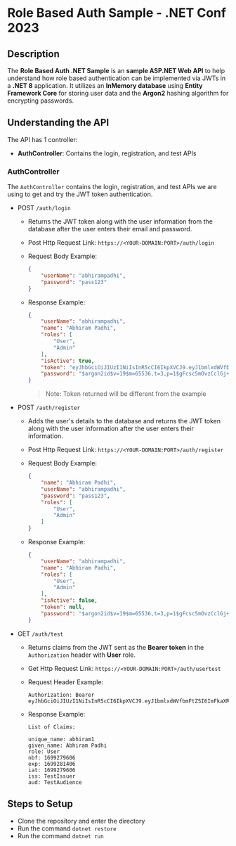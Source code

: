 # Role Based Auth Sample - .NET Conf 2023

## Description

The **Role Based Auth .NET Sample** is an **sample ASP.NET Web API** to help understand how role based authentication can be implemented via JWTs in a **.NET 8** application. It utilizes an **InMemory database** using **Entity Framework Core** for storing user data and the **Argon2** hashing algorithm for encrypting passwords.

## Understanding the API

The API has 1 controller:

- **AuthController**: Contains the login, registration, and test APIs

### AuthController

The `AuthController` contains the login, registration, and test APIs we are using to get and try the JWT token authentication.

* POST `/auth/login`

    * Returns the JWT token along with the user information from the database after the user enters their email and password.
    * Post Http Request Link: `https://<YOUR-DOMAIN:PORT>/auth/login`
    * Request Body Example:

        ```json
        {
            "userName": "abhirampadhi",
            "password": "pass123"
        }
        ```

    * Response Example:

        ```json
        {
            "userName": "abhirampadhi",
            "name": "Abhiram Padhi",
            "roles": [
                "User",
                "Admin"
            ],
            "isActive": true,
            "token": "eyJhbGciOiJIUzI1NiIsInR5cCI6IkpXVCJ9.eyJ1bmlxdWVfbmFtZSI6ImFkaXR5YW9iZXJhaTEiLCJnaXZlbl9uYW1lIjoiQWRpdHlhIE9iZXJhaSIsInJvbGUiOlsiVXNlciIsIkFkbWluIl0sIm5iZiI6MTY5OTI3OTQyNywiZXhwIjoxNjk5MjgxMjI3LCJpYXQiOjE2OTkyNzk0MjcsImlzcyI6IlRlc3RJc3N1ZXIiLCJhdWQiOiJUZXN0QXVkaWVuY2UifQ.d9bAAqm1iHWmf7klIBWA2tFf2Pkvzfkee1lBvhv0_Ag",
            "password": "$argon2id$v=19$m=65536,t=3,p=1$gFcsc5mOvzCclGj+o2CqeQ$TBCPrC6HW1+kCmtCc7vai9JJv3SOgPQK/mMjiJf7X8M"
        }
        ```
         
        > Note: Token returned will be different from the example

* POST `/auth/register`

    * Adds the user's details to the database and returns the JWT token along with the user information after the user enters their information.
    * Post Http Request Link: `https://<YOUR-DOMAIN:PORT>/auth/register`
    * Request Body Example:

        ```json
        {
            "name": "Abhiram Padhi",
            "userName": "abhirampadhi",
            "password": "pass123",
            "roles": [
                "User", 
                "Admin"
            ]
        }
        ```

    * Response Example:

        ```json
        {
            "userName": "abhirampadhi",
            "name": "Abhiram Padhi",
            "roles": [
                "User",
                "Admin"
            ],
            "isActive": false,
            "token": null,
            "password": "$argon2id$v=19$m=65536,t=3,p=1$gFcsc5mOvzCclGj+o2CqeQ$TBCPrC6HW1+kCmtCc7vai9JJv3SOgPQK/mMjiJf7X8M"
        }
        ```

* GET `/auth/test`

    * Returns claims from the JWT sent as the **Bearer token** in the `Authorization` header with **User** role.
    * Get Http Request Link: `https://<YOUR-DOMAIN:PORT>/auth/usertest`
    * Request Header Example:

        ```
        Authorization: Bearer eyJhbGciOiJIUzI1NiIsInR5cCI6IkpXVCJ9.eyJ1bmlxdWVfbmFtZSI6ImFkaXR5YTEiLCJnaXZlbl9uYW1lIjoiQWRpdHlhIE9iZXJhaSIsInJvbGUiOiJVc2VyIiwibmJmIjoxNjk5Mjc5NjA2LCJleHAiOjE2OTkyODE0MDYsImlhdCI6MTY5OTI3OTYwNiwiaXNzIjoiVGVzdElzc3VlciIsImF1ZCI6IlRlc3RBdWRpZW5jZSJ9.JpCzjncNg14Ptx1c1fRt4fZmUAIcuBSowL_WoVYZo6s
        ```
    
    * Response Example:

        ```
        List of Claims: 

        unique_name: abhiram1
        given_name: Abhiram Padhi
        role: User
        nbf: 1699279606
        exp: 1699281406
        iat: 1699279606
        iss: TestIssuer
        aud: TestAudience
        ```

## Steps to Setup

- Clone the repository and enter the directory
- Run the command `dotnet restore`
- Run the command `dotnet run`